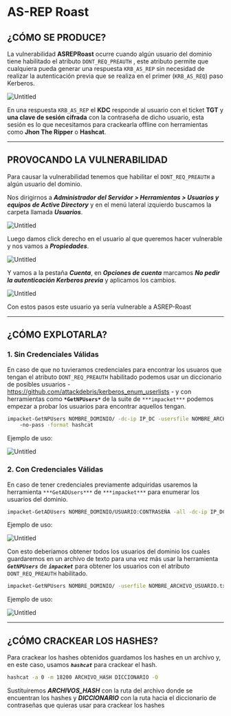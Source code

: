 # AS-REP Roast

## ¿CÓMO SE PRODUCE?

La vulnerabilidad **ASREPRoast** ocurre cuando algún usuario del dominio tiene habilitado el atributo `DONT_REQ_PREAUTH` , este atributo permite que cualquiera pueda generar una respuesta `KRB_AS_REP` sin necesidad de realizar la autenticación previa que se realiza en el primer (`KRB_AS_REQ`) paso Kerberos.

![Untitled](images/Untitled.png)

En una respuesta `KRB_AS_REP` el **KDC** responde al usuario con el ticket **TGT** y **una clave de sesión cifrada** con la contraseña de dicho usuario, esta sesión es lo que necesitamos para crackearla offline con herramientas como **Jhon The Ripper** o **Hashcat**.

---

## PROVOCANDO LA VULNERABILIDAD

Para causar la vulnerabilidad tenemos que habilitar el `DONT_REQ_PREAUTH` a algún usuario del dominio.

Nos dirigirnos a ***Administrador del Servidor > Herramientas > Usuarios y equipos de Active Directory*** y en el menú lateral izquierdo buscamos la carpeta llamada ***Usuarios***.

![Untitled](images/Untitled%201.png)

Luego damos click derecho en el usuario al que queremos hacer vulnerable y nos vamos a ***Propiedades***.

![Untitled](images/Untitled%202.png)

Y vamos a la pestaña ***Cuenta***, en ***Opciones de cuenta*** marcamos ***No pedir la autenticación Kerberos previa*** y aplicamos los cambios.

![Untitled](images/Untitled%203.png)

Con estos pasos este usuario ya sería vulnerable a ASREP-Roast

---

## ¿CÓMO EXPLOTARLA?

### 1. Sin Credenciales Válidas

En caso de que no tuvieramos credenciales para encontrar los usuaros que tengan el atributo `DONT_REQ_PREAUTH` habilitado podemos usar un diccionario de posibles usuarios - https://github.com/attackdebris/kerberos_enum_userlists - y con herramientas como **`*GetNPUsers*`** de la suite de `***impacket***` podemos empezar a probar los usuarios para encontrar aquellos tengan.

```bash
impacket-GetNPUsers NOMBRE_DOMINIO/ -dc-ip IP_DC -usersfile NOMBRE_ARCHIVO_USUARIO.txt
	-no-pass -format hashcat
```

Ejemplo de uso:

![Untitled](images/64db9d8e-03b9-4dd2-af3c-78c5608f2114.png)

### 2. Con Credenciales Válidas

En caso de tener credenciales previamente adquiridas usaremos la herramienta `***GetADUsers***` de `***impacket***` para enumerar los usuarios del dominio.

```bash
impacket-GetADUsers NOMBRE_DOMINIO/USUARIO:CONTRASEÑA -all -dc-ip IP_DC
```

Ejemplo de uso:

![Untitled](images/Untitled%204.png)

Con esto deberíamos obtener todos los usuarios del dominio los cuales guardaremos en un archivo de texto para una vez más usar la herramienta ***`GetNPUsers`*** de ***`impacket`*** para obtener los usuarios con el atributo `DONT_REQ_PREAUTH` habilitado.

```bash
impacket-GetNPUsers NOMBRE_DOMINIO/ -userfile NOMBRE_ARCHIVO_USUARIO.txt -dc-ip IP_DC -format hashcat
```

Ejemplo de uso:

![Untitled](images/Untitled%205.png)

---

## ¿CÓMO CRACKEAR LOS HASHES?

Para crackear los hashes obtenidos guardamos los hashes en un archivo y, en este caso, usamos ***`hashcat`*** para crackear el hash.

```bash
hashcat -a 0 -m 18200 ARCHIVO_HASH DICCIONARIO -O
```

Sustituiremos ***ARCHIVOS_HASH*** con la ruta del archivo donde se encuentran los hashes y ***DICCIONARIO*** con la ruta hacia el diccionario de contraseñas que quieras usar para crackear los hashes